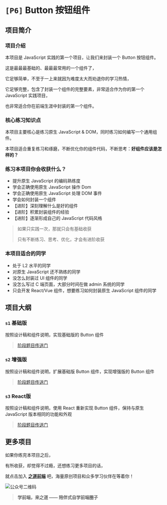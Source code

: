 # `[P6]` Button 按钮组件

## 项目简介

### 项目介绍

本项目是 JavaScript 实践的第一个项目，让我们来封装一个 Button 按钮组件。

这是最最最基础的、最最最常用的一个组件了，

它足够简单，不至于一上来就因为难度太大而劝退你的学习热情，

它足够完整，包含了封装一个组件的完整要素，非常适合作为你的第一个 JavaScript 实践项目，

也非常适合你在前端生涯中封装的第一个组件。



### 核心练习知识点

本项目主要核心是练习原生 JavaScript & DOM，同时练习如何编写一个通用组件。

本项目适合重复练习和琢磨，不断优化你的组件代码，不断思考：**好组件应该是怎样的？**



### 练习本项目你会收获什么？

- 提升原生 JavaScript 的编码熟练度
- 学会正确使用原生 JavaScript 操作 Dom
- 学会正确使用原生 JavaScript 处理 DOM 事件
- 学会如何封装一个组件
- 【进阶】深刻理解什么是好的组件
- 【进阶】积累封装组件的经验
- 【进阶】逐渐形成自己的 JavaScript 代码风格

> 如果只实践一次，那就只会有基础收获
>
> 只有不断练习、思考、优化，才会有进阶收获



### 本项目适合的同学

- 处于 L2 水平的同学
- 对原生 JavaScript 还不熟练的同学
- 没怎么封装过 UI 组件的同学
- 没怎么写过 C 端页面，大部分时间在做 admin 系统的同学
- 只会开发 React/Vue 组件，想要练习如何封装原生 JavaScript 组件的同学



## 项目大纲

### `s1` 基础版

按照设计稿和组件说明，实现基础版的 Button 组件

> [阶段题目传送门](./s1/)



### `s2` 增强版

按照设计稿和组件说明，扩展基础版 Button 组件，实现增强版的 Button 组件

> [阶段题目传送门](./s2/)



### `s3` React版

按照设计稿和组件说明，使用 React 重新实现 Button 组件，保持与原生 JavaScript 版本相同的功能和外观

> [阶段题目传送门](./s3/)



## 更多项目

如果你练完本项目之后，

有所收获，却觉得不过瘾，还想练习更多项目的话，

就点击加入 [**之道前端**](https://kcnrozgf41zs.feishu.cn/wiki/PBj0w5rjUiEWVgktZE0caKOunNc) 吧，海量原创项目和众多学习伙伴在等着你！

![公众号二维码](./res/qrcode.jpg)

> **学前端，来之道 —— 陪伴式自学前端圈子**